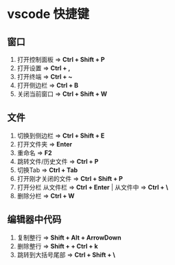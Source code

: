 # vscode 快捷键



## 窗口

1. 打开控制面板 => **Ctrl + Shift + P**
2. 打开设置       =>  **Ctrl + ,**
3. 打开终端       =>  **Ctrl + ~**
4. 打开侧边栏    =>  **Ctrl + B**
5. 关闭当前窗口 => **Ctrl + Shift + W**

## 文件

1. 切换到侧边栏                                                    => **Ctrl + Shift + E**
2. 打开文件夹                                                       => **Enter**
3. 重命名                                                              => **F2**
4. 跳转文件/历史文件                                            => **Ctrl + P**
5. 切换Tab                                                            => **Ctrl + Tab**
6. 打开刚才关闭的文件                                          => **Ctrl + Shift + P**
7. 打开分栏 从文件栏 => **Ctrl + Enter** | 从文件中 => **Ctrl + \\**
8. 删除分栏                                                           => **Ctrl + W**

## 编辑器中代码

1. 复制整行                => **Shift + Alt + ArrowDown**
2. 删除整行                => **Shift + + Ctrl + k**
3. 跳转到大括号尾部  => **Ctrl + Shift + \\**